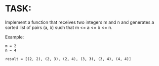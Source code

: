 # TASK:
Implement a function that receives two integers m and n and generates a sorted list of pairs (a, b) such that m <= a <= b <= n.

Example:
```
m = 2
n = 4

result = [(2, 2), (2, 3), (2, 4), (3, 3), (3, 4), (4, 4)]
```